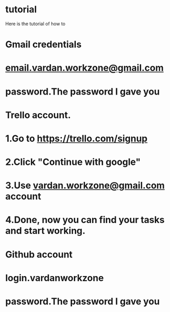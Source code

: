 # tutorial
Here is the tutorial of how to 

# Gmail credentials
# email.vardan.workzone@gmail.com
# password.The password I gave you
# Trello account.
# 1.Go to https://trello.com/signup 
# 2.Click "Continue with google"
# 3.Use vardan.workzone@gmail.com account
# 4.Done, now you can find your tasks and start working.
# Github account
# login.vardanworkzone
# password.The password I gave you
